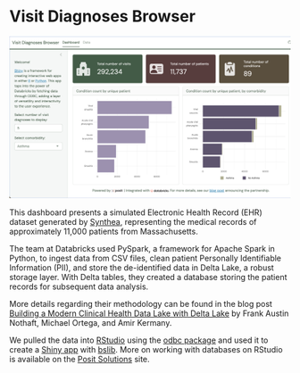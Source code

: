 # Visit Diagnoses Browser

![](dashboard.png)

This dashboard presents a simulated Electronic Health Record (EHR) dataset generated by [Synthea](), representing the medical records of approximately 11,000 patients from Massachusetts.

The team at Databricks used PySpark, a framework for Apache Spark in Python, to ingest data from CSV files, clean patient Personally Identifiable Information (PII), and store the de-identified data in Delta Lake, a robust storage layer. With Delta tables, they created a database storing the patient records for subsequent data analysis.

More details regarding their methodology can be found in the blog post [Building a Modern Clinical Health Data Lake with Delta Lake](https://www.databricks.com/blog/2020/04/21/building-a-modern-clinical-health-data-lake-with-delta-lake.html) by Frank Austin Nothaft, Michael Ortega, and Amir Kermany.

We pulled the data into [RStudio](https://posit.co/download/rstudio-desktop/) using the [odbc package](https://odbc.r-dbi.org/) and used it to create a [Shiny app](https://shiny.posit.co/) with [bslib](https://rstudio.github.io/bslib/index.html). More on working with databases on RStudio is available on the [Posit Solutions](https://solutions.posit.co/connections/db/) site.
